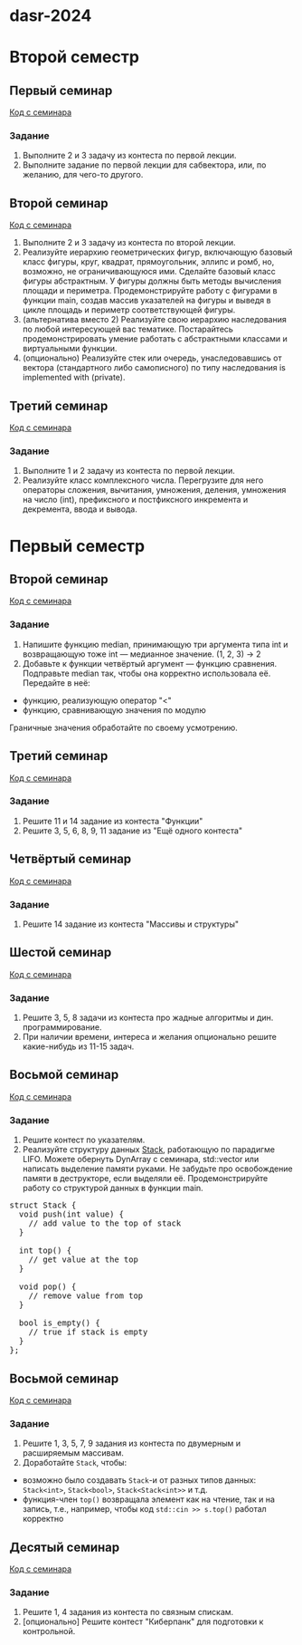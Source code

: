 # dasr-2024

# Второй семестр

## Первый семинар
[Код с семинара](https://github.com/n-popov/dasr-2024/blob/master/second_semester/first)

### Задание
1. Выполните 2 и 3 задачу из контеста по первой лекции.
2. Выполните задание по первой лекции для сабвектора, или, по желанию, для чего-то другого.

## Второй семинар
[Код с семинара](https://github.com/n-popov/dasr-2024/blob/master/second_semester/second)
1. Выполните 2 и 3 задачу из контеста по второй лекции.
1. Реализуйте иерархию геометрических фигур, включающую базовый класс фигуры, круг, квадрат, прямоугольник, эллипс и ромб, но, возможно, не ограничивающуюся ими. Сделайте базовый класс фигуры абстрактным. У фигуры должны быть методы вычисления площади и периметра. Продемонстрируйте работу с фигурами в функции main, создав массив указателей на фигуры и выведя в цикле площадь и периметр соответствующей фигуры.
1. (альтернатива вместо 2) Реализуйте свою иерархию наследования по любой интересующей вас тематике. Постарайтесь продемонстрировать умение работать с абстрактными классами и виртуальными функции.
1. (опционально) Реализуйте стек или очередь, унаследовавшись от вектора (стандартного либо самописного) по типу наследования is implemented with (private).

## Третий семинар
[Код с семинара](https://github.com/n-popov/dasr-2024/blob/master/second_semester/third)

### Задание
1. Выполните 1 и 2 задачу из контеста по первой лекции.
2. Реализуйте класс комплексного числа. Перегрузите для него операторы сложения, вычитания, умножения, деления, умножения на число (int), префиксного и постфиксного инкремента и декремента, ввода и вывода.

# Первый семестр

## Второй семинар

[Код с семинара](https://github.com/n-popov/dasr-2024/blob/master/first_semester/first/functions.cpp)

### Задание
1. Напишите функцию median, принимающую три аргумента типа int и возвращающую тоже int &mdash; медианное значение. (1, 2, 3) -> 2
2. Добавьте к функции четвёртый аргумент &mdash; функцию сравнения. Подправьте median так, чтобы она корректно использовала её. Передайте в неё:
+ функцию, реализующую оператор "<"
+ функцию, сравнивающую значения по модулю

Граничные значения обработайте по своему усмотрению. 

## Третий семинар

[Код с семинара](https://github.com/n-popov/dasr-2024/blob/master/first_semester/third)

### Задание
1. Решите 11 и 14 задание из контеста "Функции"
1. Решите 3, 5, 6, 8, 9, 11 задание из "Ещё одного контеста"

## Четвёртый семинар

[Код с семинара](https://github.com/n-popov/dasr-2024/blob/master/first_semester/fourth)

### Задание
1. Решите 14 задание из контеста "Массивы и структуры" 

## Шестой семинар

[Код с семинара](https://github.com/n-popov/dasr-2024/blob/master/first_semester/sixth)

### Задание
1. Решите 3, 5, 8 задачи из контеста про жадные алгоритмы и дин. программирование.
2. При наличии времени, интереса и желания опционально решите какие-нибудь из 11-15 задач.

## Восьмой семинар

[Код с семинара](https://github.com/n-popov/dasr-2024/blob/master/first_semester/eighth)

### Задание
1. Решите контест по указателям.
2. Реализуйте структуру данных [Stack](https://education.yandex.ru/handbook/algorithms/article/stek), работающую по парадигме LIFO. Можете обернуть DynArray с семинара, std::vector или написать выделение памяти руками. Не забудьте про освобождение памяти в деструкторе, если выделяли её. Продемонстрируйте работу со структурой данных в функции main.
<pre>
struct Stack {
  void push(int value) {
    // add value to the top of stack
  }

  int top() {
    // get value at the top
  }

  void pop() {
    // remove value from top
  }

  bool is_empty() {
    // true if stack is empty
  }
};
</pre>

## Восьмой семинар

[Код с семинара](https://github.com/n-popov/dasr-2024/blob/master/first_semester/ninth)

### Задание
1. Решите 1, 3, 5, 7, 9 задания из контеста по двумерным и расширяемым массивам.
2. Доработайте `Stack`, чтобы:
  - возможно было создавать `Stack`-и от разных типов данных: `Stack<int>`, `Stack<bool>`, `Stack<Stack<int>>` и т.д.
  - функция-член `top()` возвращала элемент как на чтение, так и на запись, т.е., например, чтобы код `std::cin >> s.top()` работал корректно

## Десятый семинар

[Код с семинара](https://github.com/n-popov/dasr-2024/blob/master/first_semester/tenth)

### Задание
1. Решите 1, 4 задания из контеста по связным спискам.
2. [опционально] Решите контест "Киберпанк" для подготовки к контрольной.
